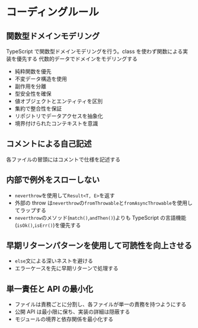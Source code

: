 # コーディングルール

## 関数型ドメインモデリング

TypeScript で関数型ドメインモデリングを行う。class を使わず関数による実装を優先する
代数的データでドメインをモデリングする

- 純粋関数を優先
- 不変データ構造を使用
- 副作用を分離
- 型安全性を確保
- 値オブジェクトとエンティティを区別
- 集約で整合性を保証
- リポジトリでデータアクセスを抽象化
- 境界付けられたコンテキストを意識

## コメントによる自己記述

各ファイルの冒頭にはコメントで仕様を記述する

## 内部で例外をスローしない

- `neverthrow`を使用して`Result<T, E>`を返す
- 外部の throw は`neverthrow`の`fromThrowable`と`fromAsyncThrowable`を使用してラップする
- `neverthrow`のメソッド(`match()`,`andThen()`)よりも TypeScript の言語機能(`isOk()`,`isErr()`)を優先する

## 早期リターンパターンを使用して可読性を向上させる

- `else`文による深いネストを避ける
- エラーケースを先に早期リターンで処理する

## 単一責任と API の最小化

- ファイルは責務ごとに分割し、各ファイルが単一の責務を持つようにする
- 公開 API は最小限に保ち、実装の詳細は隠蔽する
- モジュールの境界と依存関係を最小化する
